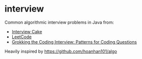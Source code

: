 # interview

Common algorithmic interview problems in Java from:
* [Interview Cake](https://www.interviewcake.com/)
* [LeetCode](https://leetcode.com/)
* [Grokking the Coding Interview: Patterns for Coding Questions](https://www.educative.io/courses/grokking-the-coding-interview)

Heavily inspired by https://github.com/hoanhan101/algo
